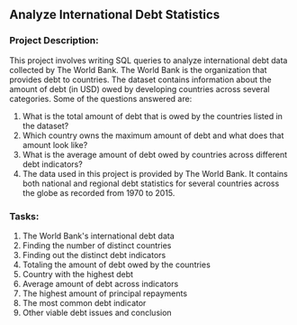 ## Analyze International Debt Statistics

### Project Description:

This project involves writing SQL queries to analyze international debt data collected by The World Bank. The World Bank is the organization that provides debt to countries. The dataset contains information about the amount of debt (in USD) owed by developing countries across several categories. Some of the questions answered are:

1. What is the total amount of debt that is owed by the countries listed in the dataset?
2. Which country owns the maximum amount of debt and what does that amount look like?
3. What is the average amount of debt owed by countries across different debt indicators?
4. The data used in this project is provided by The World Bank. It contains both national and regional debt statistics for several countries across the globe as recorded from 1970 to 2015.

### Tasks:
1. The World Bank's international debt data
2. Finding the number of distinct countries
3. Finding out the distinct debt indicators
4. Totaling the amount of debt owed by the countries
5. Country with the highest debt
6. Average amount of debt across indicators
7. The highest amount of principal repayments
8. The most common debt indicator
9. Other viable debt issues and conclusion
